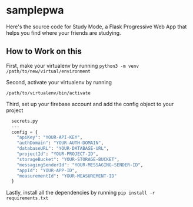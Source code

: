 # samplepwa
Here's the source code for Study Mode, a Flask Progressive Web App that helps you find where your friends are studying.

## How to Work on this

First, make your virtualenv by running 
`
  python3 -m venv /path/to/new/virtual/environment
`

Second, activate your virtualenv by running

`
  /path/to/virtualenv/bin/activate
`

Third, set up your firebase account and add the config object to your project


```python
  secrets.py
  ---
  config = {
    "apiKey": "YOUR-API-KEY",
    "authDomain": "YOUR-AUTH-DOMAIN",
    "databaseURL": "YOUR-DATABASE-URL",
    "projectId": "YOUR-PROJECT-ID",
    "storageBucket": "YOUR-STORAGE-BUCKET",
    "messagingSenderId": "YOUR-MESSAGING-SENDER-ID",
    "appId": "YOUR-APP-ID",
    "measurementId": "YOUR-MEASUREMENT-ID"
  }
```


Lastly, install all the dependencies by running
`
  pip install -r requirements.txt
`
